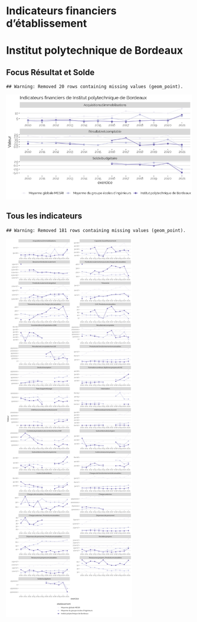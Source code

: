 Indicateurs financiers d’établissement
================

# Institut polytechnique de Bordeaux

## Focus Résultat et Solde

    ## Warning: Removed 20 rows containing missing values (geom_point).

![](institut_polytechnique_de_bordeaux_files/figure-gfm/etab.focus-1.png)<!-- -->

## Tous les indicateurs

    ## Warning: Removed 181 rows containing missing values (geom_point).

![](institut_polytechnique_de_bordeaux_files/figure-gfm/etab-1.png)<!-- -->
